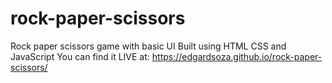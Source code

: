 # rock-paper-scissors
 Rock paper scissors game with basic UI
 Built using HTML CSS and JavaScript
 You can find it LIVE at: https://edgardsoza.github.io/rock-paper-scissors/ 

